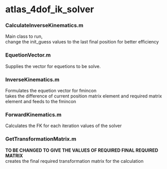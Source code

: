 # atlas_4dof_ik_solver

### CalculateInverseKinematics.m
Main class to run,  
change the init_guess values to the last final position for better efficiency
  
### EquetionVector.m
Supplies the vector for equetions to be solve.
  
### InverseKinematics.m
Formulates the equetion vector for fmincon  
takes the difference of current position matrix element and required matrix element and feeds to the fmincon  
  
### ForwardKinematics.m
Calculates the FK for each iteration values of the solver  
  
### GetTransformationMatrix.m
**TO BE CHANGED TO GIVE THE VALUES OF REQUIRED FINAL REQUIRED MATRIX**  
  creates the final required transformation matrix for the calculation
